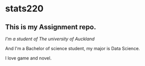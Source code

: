 # stats220

## This is my Assignment repo. 

*I'm a student of The university of Auckland*

And I'm a Bachelor of science student, my major is Data Science.

I love game and novel.
